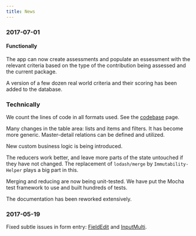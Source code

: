 ```yaml
---
title: News
---
```


### 2017-07-01

#### Functionally
The app can now create assessments and populate an essessment with the relevant
criteria based on the type of the contribution being assessed and the current
package.

A version of a few dozen real world criteria and their scoring has been added to the
database.

### Technically
We count the lines of code in all formats used. See the [codebase](Codebase) page.

Many changes in the table area: lists and items and filters.
It has become more generic. Master-detail relations can be defined
and utilized.

New custom business logic is being introduced.

The reducers work better, and leave more parts of the state untouched if they
have not changed.
The replacement of `lodash/merge` by `Immutability-Helper` plays a big part in this.

Merging and reducing are now being unit-tested.
We have put the Mocha test framework to use and built hundreds of tests.

The documentation has been reworked extensively.

### 2017-05-19

Fixed subtle issues in form entry: [FieldEdit](Components#fieldedit) and
[InputMulti]({{site.appBase}}/components/InputMulti.jsx).
